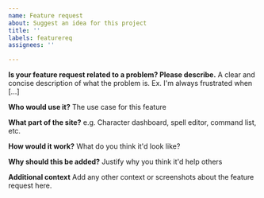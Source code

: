 ```yaml
---
name: Feature request
about: Suggest an idea for this project
title: ''
labels: featurereq
assignees: ''

---
```


**Is your feature request related to a problem? Please describe.**
A clear and concise description of what the problem is. Ex. I'm always frustrated when [...]

**Who would use it?**
The use case for this feature

**What part of the site?**
e.g. Character dashboard, spell editor, command list, etc.

**How would it work?**
What do you think it'd look like?

**Why should this be added?**
Justify why you think it'd help others

**Additional context**
Add any other context or screenshots about the feature request here.
